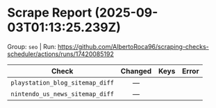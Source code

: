 # Scrape Report (2025-09-03T01:13:25.239Z)

Group: `seo`  |  Run: https://github.com/AlbertoRoca96/scraping-checks-scheduler/actions/runs/17420085192

| Check | Changed | Keys | Error |
|---|:---:|:--|:--|
| `playstation_blog_sitemap_diff` | — |  |  |
| `nintendo_us_news_sitemap_diff` | — |  |  |
